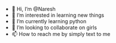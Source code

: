 - 👋 Hi, I’m @Naresh
- 👀 I’m interested in learning new things 
- 🌱 I’m currently learning python 
- 💞️ I’m looking to collaborate on girls
- 📫 How to reach me by simply text to me

<!---
9703984958/9703984958 is a ✨ special ✨ repository because its `README.md` (this file) appears on your GitHub profile.
You can click the Preview link to take a look at your changes.
--->
